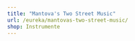 ```yaml
---
title: "Mantova's Two Street Music"
url: /eureka/mantovas-two-street-music/
shop: Instrumente
---
```

